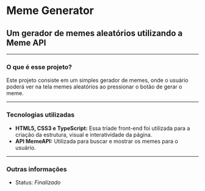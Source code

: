 <h1>Meme Generator</h1>
<h2>Um gerador de memes aleatórios utilizando a Meme API</h2>
<hr>
<h3>O que é esse projeto?</h3>
<p>
    Este projeto consiste em um simples gerador de
    memes, onde o usuário poderá ver na tela
    memes aleatórios ao pressionar o botão de
    gerar o meme.
</p>
<hr>
<h3>Tecnologias utilizadas</h3>
<ul>
    <li> 
        <strong>HTML5, CSS3 e TypeScript:</strong> 
        Essa tríade front-end foi utilizada para
        a criação da estrutura, visual e interatividade
        da página.
    </li>
    <li><strong>API MemeAPI:</strong> 
        Utilizada para buscar e mostrar os memes para o usuário.
    </li>
</ul>
<hr>
<h3>Outras informações</h3>
<ul>
    <li> Status: <em>Finalizado</em>
</ul>
